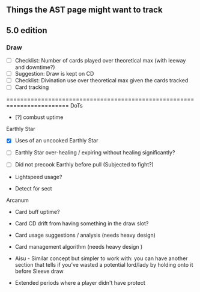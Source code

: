 ## Things the AST page might want to track

## 5.0 edition

### Draw
* [ ] Checklist: Number of cards played over theoretical max (with leeway and downtime?)
* [ ] Suggestion: Draw is kept on CD
* [ ] Checklist: Divination use over theoretical max given the cards tracked
* [ ] Card tracking

========================================================================
DoTs
* [?] combust uptime

Earthly Star
* [x] Uses of an uncooked Earthly Star
* [ ] Earthly Star over-healing / expiring without healing significantly?
* [ ] Did not precook Earthly before pull (Subjected to fight?)



* Lightspeed usage?


* Detect for sect

Arcanum
* Card buff uptime?
* Card CD drift from having something in the draw slot?
* Card usage suggestions / analysis (needs heavy design)
* Card management algorithm (needs heavy design )
* Aisu - Similar concept but simpler to work with: you can have another section that tells if you’ve wasted a potential lord/lady by holding onto it before Sleeve draw


* Extended periods where a player didn't have protect

